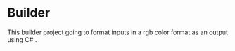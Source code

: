 # Builder
This builder project going to format inputs in a rgb color format as an output using C# .

